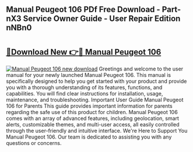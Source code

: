 ## Manual Peugeot 106 PDf Free Download - Part-nX3 Service Owner Guide - User Repair Edition nNBn0

# <h2><a href="http://cf20543.oget.top/?id=Manual+Peugeot+106">🔗Download New 👉🔴 Manual Peugeot 106</a></h2>

[![Manual Peugeot 106 new download](https://i.imgur.com/5g1atiW.png)](http://cf20543.oget.top/?id=Manual+Peugeot+106)
Greetings and welcome to the user manual for your newly launched Manual Peugeot 106. This manual is specifically designed to help you get started with your product and provide you with a thorough understanding of its features, functions, and capabilities. You will find clear instructions for installation, usage, maintenance, and troubleshooting. Important User Guide Manual Peugeot 106 for Parents This guide provides important information for parents regarding the safe use of this product for children. Manual Peugeot 106 comes with an array of advanced features, including geolocation, smart alerts, customizable themes, and multi-user access, all easily controlled through the user-friendly and intuitive interface. We're Here to Support You Manual Peugeot 106. Our team is dedicated to assisting you with any questions or concerns.
